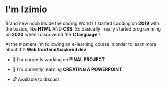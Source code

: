 I'm Izimio
=

Brand new noob inside the coding World ! I started codding on __2019__ with the basics, like __HTML__ AND __CSS__.
So basically i really started programming on __2020__ when i discovered the __C language__ ! 

At the moment i'm following an e-learning course in order to learn more about the __Web frontend/backend dev__

 

 * 🔭 I’m currently working on  __FINAL PROJECT__
   
    
 * 🎈 I’m currently learning  __CREATING A POWERPOINT__ 

 * 🔓 Available to discuss  
 
